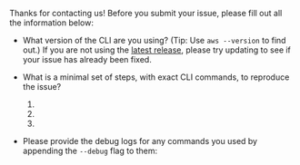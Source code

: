 Thanks for contacting us! Before you submit your issue, please fill out all the
information below:

- What version of the CLI are you using? (Tip: Use `aws --version` to find out.)
  If you are not using the [latest release](https://github.com/aws/aws-cli/releases),
  please try updating to see if your issue has already been fixed.

- What is a minimal set of steps, with exact CLI commands, to reproduce the issue?

  1.
  2.
  3.

- Please provide the debug logs for any commands you used by appending the
  `--debug` flag to them:
